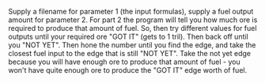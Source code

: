 Supply a filename for parameter 1 (the input formulas), supply a fuel output amount for parameter 2.  For part 2 the program will tell you how much ore is required to produce that amount of fuel.  So, then try different values for fuel outputs until your required ore "GOT IT" (gets to 1 tril).  Then back off until you "NOT YET".  Then hone the number until you find the edge, and take the closest fuel input to the edge that is still "NOT YET".  Take the not yet edge because you will have enough ore to produce that amount of fuel - you won't have quite enough ore to produce the "GOT IT" edge worth of fuel.
